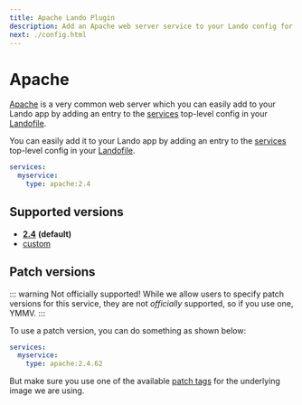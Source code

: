 ```yaml
---
title: Apache Lando Plugin
description: Add an Apache web server service to your Lando config for local development with all the power of Docker and Docker Compose; learn how to change version, setup SSL, use a custom webroot or custom Apache config.
next: ./config.html
---
```


# Apache

[Apache](https://www.apache.org/) is a very common web server which you can easily add to your Lando app by adding an entry to the [services](https://docs.lando.dev/core/v3/services/lando.html) top-level config in your [Landofile](https://docs.lando.dev/core/v3).

You can easily add it to your Lando app by adding an entry to the [services](https://docs.lando.dev/core/v3/services/lando.html) top-level config in your [Landofile](https://docs.lando.dev/core/v3).

```yaml
services:
  myservice:
    type: apache:2.4
```

## Supported versions

*   **[2.4](https://hub.docker.com/r/bitnamilegacy/apache/tags?name=2.4.)** **(default)**
*   [custom](https://docs.lando.dev/core/v3/services/lando.html#overrides)

## Patch versions

::: warning Not officially supported!
While we allow users to specify patch versions for this service, they are not *officially* supported, so if you use one, YMMV.
:::

To use a patch version, you can do something as shown below:

```yaml
services:
  myservice:
    type: apache:2.4.62
```

But make sure you use one of the available [patch tags](https://hub.docker.com/r/bitnamilegacy/apache/tags) for the underlying image we are using.

